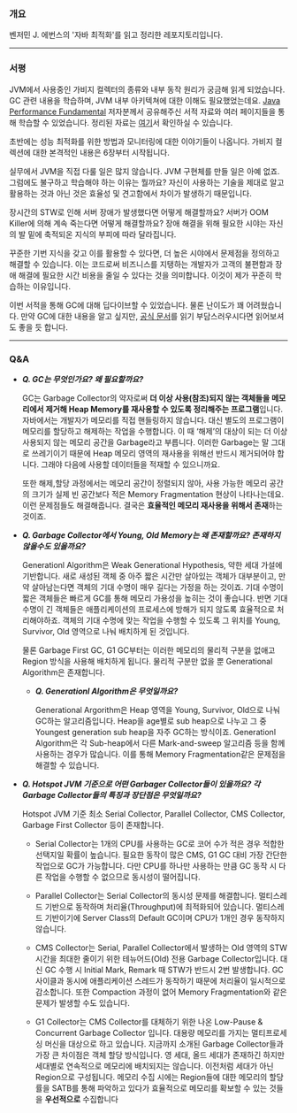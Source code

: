 ### 개요

벤저민 J. 에번스의 '자바 최적화'를 읽고 정리한 레포지토리입니다.

---

### 서평

JVM에서 사용중인 가비지 컬렉터의 종류와 내부 동작 원리가 궁금해 읽게 되었습니다. GC 관련 내용을 학습하며, JVM 내부 아키텍쳐에 대한 이해도 필요했었는데요. [Java Performance Fundamental](https://performeister.tistory.com/75) 저자분께서 공유해주신 서적 자료와 여러 페이지들을 통해 학습할 수 있었습니다. 정리된 자료는 [여기](https://github.com/leeho1110/optimizing-Java/blob/main/JVM%20Internal/JVM%20Internal.md)서 확인하실 수 있습니다.

초반에는 성능 최적화를 위한 방법과 모니터링에 대한 이야기들이 나옵니다. 가비지 컬렉션에 대한 본격적인 내용은 6장부터 시작됩니다. 

실무에서 JVM을 직접 다룰 일은 많지 않습니다. JVM 구현체를 만들 일은 아예 없죠. 그럼에도 불구하고 학습해야 하는 이유는 뭘까요? 자신이 사용하는 기술을 제대로 알고 활용하는 것과 아닌 것은 효율성 및 견고함에서 차이가 발생하기 때문입니다.

장시간의 STW로 인해 서버 장애가 발생했다면 어떻게 해결할까요? 서버가 OOM Killer에 의해 계속 죽는다면 어떻게 해결할까요? 장애 해결을 위해 필요한 시야는 자신의 발 밑에 축적되온 지식의 부피에 따라 달라집니다. 

꾸준한 기번 지식을 갖고 이를 활용할 수 있다면, 더 높은 시야에서 문제점을 정의하고 해결할 수 있습니다. 이는 코드로써 비즈니스를 지탱하는 개발자가 고객의 불편함과 장애 해결에 필요한 시간 비용을 줄일 수 있다는 것을 의미합니다. 이것이 제가 꾸준히 학습하는 이유입니다. 

이번 서적을 통해 GC에 대해 딥다이브할 수 있었습니다. 물론 난이도가 꽤 어려웠습니다. 만약 GC에 대한 내용을 알고 싶지만, [공식 문서](https://www.oracle.com/webfolder/technetwork/tutorials/obe/java/gc01/index.html)를 읽기 부담스러우시다면 읽어보셔도 좋을 듯 합니다.

---

### Q&A

- ***Q. GC는 무엇인가요? 왜 필요할까요?***
    
    GC는 Garbage Collector의 약자로써 **더 이상 사용(참조)되지 않는 객체들을 메모리에서 제거해 Heap Memory를 재사용할 수 있도록 정리해주는 프로그램**입니다. 자바에서는 개발자가 메모리를 직접 핸들링하지 않습니다. 대신 별도의 프로그램이 메모리를 할당하고 해제하는 작업을 수행합니다. 이 때 ‘해제’의 대상이 되는 더 이상 사용되지 않는 메모리 공간을 Garbage라고 부릅니다. 이러한 Garbage는 말 그대로 쓰레기이기 때문에 Heap 메모리 영역의 재사용을 위해선 반드시 제거되어야 합니다. 그래야 다음에 사용할 데이터들을 적재할 수 있으니까요. 
    
    또한 해제,할당 과정에서는 메모리 공간이 정렬되지 않아, 사용 가능한 메모리 공간의 크기가 실제 빈 공간보다 적은 Memory Fragmentation 현상이 나타나는데요. 이런 문제점들도 해결해줍니다. 결국은 **효율적인 메모리 재사용을 위해서 존재**하는 것이죠.
    
- ***Q. Garbage Collector에서 Young, Old Memory는 왜 존재할까요? 존재하지 않을수도 있을까요?***
    
    Generationl Algorithm은 Weak Generational Hypothesis, 약한 세대 가설에 기반합니다. 새로 새성된 객체 중 아주 짧은 시간만 살아있는 객체가 대부분이고, 만약 살아남는다면 객체의 기대 수명이 매우 길다는 가정을 하는 것이죠. 기대 수명이 짧은 객체들은 빠르게 GC를 통해 메모리 가용성을 높히는 것이 좋습니다. 반면 기대 수명이 긴 객체들은 애플리케이션의 프로세스에 방해가 되지 않도록 효율적으로 처리해야하죠. 객체의 기대 수명에 맞는 작업을 수행할 수 있도록 그 위치를 Young, Survivor, Old 영역으로 나눠 배치하게 된 것입니다. 
    
    물론 Garbage First GC, G1 GC부터는 이러한 메모리의 물리적 구분을 없애고 Region 방식을 사용해 배치하게 됩니다. 물리적 구분만 없을 뿐 Generational Algorithm은 존재합니다.
    
    - ***Q. Generationl Algorithm은 무엇일까요?***
        
        Generational Argorithm은 Heap 영역을 Young, Survivor, Old으로 나눠 GC하는 알고리즘입니다. Heap을 age별로 sub heap으로 나누고 그 중 Youngest generation sub heap을 자주 GC하는 방식이죠. Generationl Algorithm은 각 Sub-heap에서 다른 Mark-and-sweep 알고리즘 등을 함께 사용하는 경우가 많습니다. 이를 통해 Memory Fragmentation같은 문제점을 해결할 수 있습니다.
        
- ***Q. Hotspot JVM 기준으로 어떤 Garbager Collector들이 있을까요? 각 Garbage Collector들의 특징과 장단점은 무엇일까요?***
    
    Hotspot JVM 기준 최소 Serial Collector, Parallel Collector, CMS Collector, Garbage First Collector 등이 존재합니다. 
    
    - Serial Collector는 1개의 CPU를 사용하는 GC로 코어 수가 적은 경우 적합한 선택지일 확률이 높습니다. 필요한 동작이 많은 CMS, G1 GC 대비 가장 간단한 작업으로 GC가 가능합니다. 다만 CPU를 하나만 사용하는 만큼 GC 동작 시 다른 작업을 수행할 수 없으므로 동시성이 떨어집니다.
    - Parallel Collector는 Serial Collector의 동시성 문제를 해결합니다. 멀티스레드 기반으로 동작하며 처리율(Throughput)에 최적화되어 있습니다. 멀티스레드 기반이기에 Server Class의 Default GC이며 CPU가 1개인 경우 동작하지 않습니다.
    - CMS Collector는 Serial, Parallel Collector에서 발생하는 Old 영역의 STW 시간을 최대한 줄이기 위한 테뉴어드(Old) 전용 Garbage Collector입니다. 대신 GC 수행 시 Initial Mark, Remark 때 STW가 반드시 2번 발생합니다. GC 사이클과 동시에 애플리케이션 스레드가 동작하기 때문에 처리율이 일시적으로 감소합니다. 또한 Compaction 과정이 없어 Memory Fragmentation와 같은 문제가 발생할 수도 있습니다. 
        
    - G1 Collector는 CMS Collector를 대체하기 위한 나온 Low-Pause & Concurrent Garbage Collector 입니다. 대용량 메모리를 가지는 멀티프로세싱 머신을 대상으로 하고 있습니다. 지금까지 소개된 Garbage Collector들과 가장 큰 차이점은 객체 할당 방식입니다. 영 세대, 올드 세대가 존재하긴 하지만 세대별로 연속적으로 메모리에 배치되지는 않습니다. 이전처럼 세대가 아닌 Region으로 구성됩니다. 메모리 수집 시에는 Region들에 대한 메모리의 할당률을 SATB를 통해 파악하고 있다가 효율적으로 메모리를 확보할 수 있는 것들을 **우선적으로** 수집합니다
